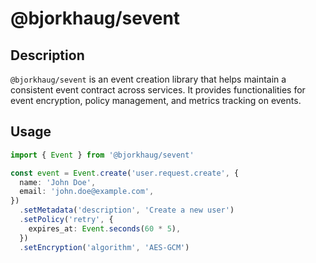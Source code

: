 # @bjorkhaug/sevent

## Description

`@bjorkhaug/sevent` is an event creation library that helps maintain a
consistent event contract across services. It provides functionalities for event
encryption, policy management, and metrics tracking on events.

## Usage

```typescript
import { Event } from '@bjorkhaug/sevent'

const event = Event.create('user.request.create', {
  name: 'John Doe',
  email: 'john.doe@example.com',
})
  .setMetadata('description', 'Create a new user')
  .setPolicy('retry', {
    expires_at: Event.seconds(60 * 5),
  })
  .setEncryption('algorithm', 'AES-GCM')
```

